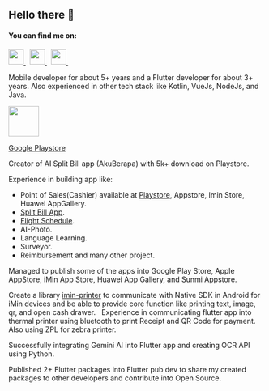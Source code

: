 ## Hello there 👋
<h4>You can find me on:</h4>
<p>
  <a href="https://stackoverflow.com/users/13840311/fuad-reza" target="_blank">
    <img src="https://cdn2.iconfinder.com/data/icons/social-icons-color/512/stackoverflow-512.png" height="30">
  </a> &nbsp;
  <a href="https://www.linkedin.com/in/fuad-reza-pahlevi/" target="_blank">
    <img src="https://cdn2.iconfinder.com/data/icons/social-media-2285/512/1_Linkedin_unofficial_colored_svg-512.png" height="30">
  </a> &nbsp;
  <a href="https://pub.dev/publishers/fuadreza.top/packages" target="_blank">
    <img src="https://pub.dev/static/hash-e4t06sub/img/pub-dev-logo.svg" height="30">
  </a> &nbsp;
</p>
<p>
  Mobile developer for about 5+ years and a Flutter developer for about 3+ years. Also experienced in other tech stack like Kotlin, VueJs, NodeJs, and Java.
</p>
<img src="https://play-lh.googleusercontent.com/3J7AmcrYNTrhqr2cq_k2G_KDzWMC92IxSBVstqvRK75pAN9etHfODoyXCpOA880aeA=w480-h960" height="60">

  [Google Playstore](https://play.google.com/store/apps/details?id=top.fuadreza.aku_berapa)
</p>
<p>
  Creator of AI Split Bill app (AkuBerapa) with 5k+ download on Playstore.
</p>
<p>
  
Experience in building app like:
- Point of Sales(Cashier) available at [Playstore](https://play.google.com/store/apps/details?id=com.jubelio.pos), Appstore, Imin Store, Huawei AppGallery.
- [Split Bill App](https://play.google.com/store/apps/details?id=top.fuadreza.aku_berapa).
- [Flight Schedule](https://play.google.com/store/apps/details?id=com.angkasapura2.travelin).
- AI-Photo.
- Language Learning.
- Surveyor.
- Reimbursement and many other project.

Managed to publish some of the apps into Google Play Store, Apple AppStore, iMin App Store, Huawei App Gallery, and Sunmi Appstore.

Create a library [imin-printer](https://pub.dev/packages/another_imin_printer) to communicate with Native SDK in Android for iMin devices and be able to provide core function like printing text, image, qr, and open cash drawer.   Experience in communicating flutter app into thermal printer using bluetooth to print Receipt and QR Code for payment. Also using ZPL for zebra printer. 

Successfully integrating Gemini AI into Flutter app and creating OCR API using Python.

Published 2+ Flutter packages into Flutter pub dev to share my created packages to other developers and contribute into Open Source.
</p>
